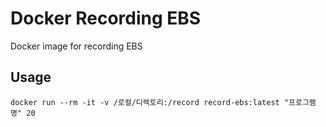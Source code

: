 # Docker Recording EBS

Docker image for recording EBS

## Usage

```
docker run --rm -it -v /로컬/디렉토리:/record record-ebs:latest "프로그램 명" 20
```